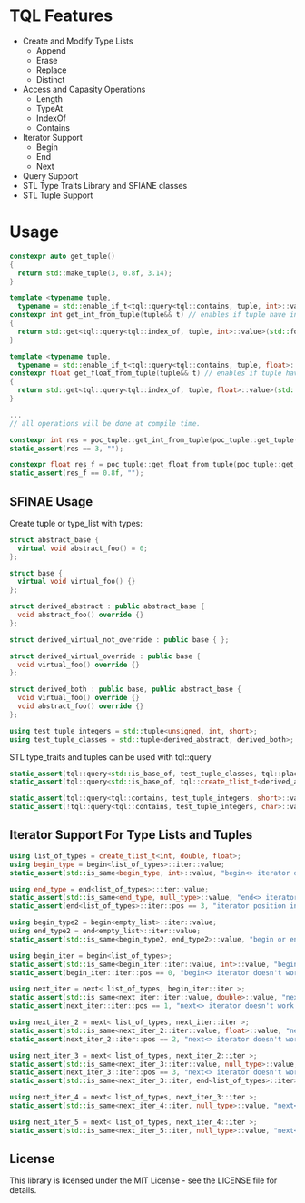 # TQL Features
<!-- TQL ile derleyici zamanında çalışacak tip listeleri yaratabilir, listeye eleman ekleyebilir, çıkarabilir ve bir çok işlemi gerçekleştirebilirsiniz. --> 
<!-- TQL query desteği sayesinde gelişmiş SFINAE yazabilir veya derleme zamanında tuple işlemlerini gerçekleştirebilirsiniz. -->

* Create and Modify Type Lists
  * Append
  * Erase
  * Replace
  * Distinct
* Access and Capasity Operations
  * Length
  * TypeAt
  * IndexOf
  * Contains
* Iterator Support 
  * Begin
  * End
  * Next
* Query Support
* STL Type Traits Library and SFIANE classes
* STL Tuple Support

# Usage
```cpp
constexpr auto get_tuple()
{
  return std::make_tuple(3, 0.8f, 3.14);  
}

template <typename tuple, 
  typename = std::enable_if_t<tql::query<tql::contains, tuple, int>::value> >
constexpr int get_int_from_tuple(tuple&& t) // enables if tuple have int type
{
  return std::get<tql::query<tql::index_of, tuple, int>::value>(std::forward<tuple>(t));
}

template <typename tuple, 
  typename = std::enable_if_t<tql::query<tql::contains, tuple, float>::value> >
constexpr float get_float_from_tuple(tuple&& t) // enables if tuple have float type
{
  return std::get<tql::query<tql::index_of, tuple, float>::value>(std::forward<tuple>(t));
}

...
// all operations will be done at compile time.

constexpr int res = poc_tuple::get_int_from_tuple(poc_tuple::get_tuple());
static_assert(res == 3, "");

constexpr float res_f = poc_tuple::get_float_from_tuple(poc_tuple::get_tuple());
static_assert(res_f == 0.8f, "");
```

## SFINAE Usage

Create tuple or type_list with types:

```cpp
struct abstract_base {
  virtual void abstract_foo() = 0;
};

struct base {
  virtual void virtual_foo() {}
};

struct derived_abstract : public abstract_base {
  void abstract_foo() override {}
};

struct derived_virtual_not_override : public base { };

struct derived_virtual_override : public base {
  void virtual_foo() override {}
};

struct derived_both : public base, public abstract_base {
  void virtual_foo() override {}
  void abstract_foo() override {}
};

using test_tuple_integers = std::tuple<unsigned, int, short>;
using test_tuple_classes = std::tuple<derived_abstract, derived_both>;

```

STL type_traits and tuples can be used with tql::query

```cpp 
static_assert(tql::query<std::is_base_of, test_tuple_classes, tql::place_holder<abstract_base, null_type>>::value, "");
static_assert(tql::query<std::is_base_of, tql::create_tlist_t<derived_abstract, derived_both>, tql::place_holder<abstract_base>>::value, "");

static_assert(tql::query<tql::contains, test_tuple_integers, short>::value, "");
static_assert(!tql::query<tql::contains, test_tuple_integers, char>::value, "");
```

## Iterator Support For Type Lists and Tuples

```cpp
using list_of_types = create_tlist_t<int, double, float>;
using begin_type = begin<list_of_types>::iter::value;
static_assert(std::is_same<begin_type, int>::value, "begin<> iterator doesn't work!");

using end_type = end<list_of_types>::iter::value;
static_assert(std::is_same<end_type, null_type>::value, "end<> iterator doesn't work!");
static_assert(end<list_of_types>::iter::pos == 3, "iterator position indicator doesn't work!");

using begin_type2 = begin<empty_list>::iter::value;
using end_type2 = end<empty_list>::iter::value;
static_assert(std::is_same<begin_type2, end_type2>::value, "begin or end<null_type> iterator doesn't work!");

using begin_iter = begin<list_of_types>;
static_assert(std::is_same<begin_iter::iter::value, int>::value, "begin<> iterator doesn't work!");
static_assert(begin_iter::iter::pos == 0, "begin<> iterator doesn't work!");

using next_iter = next< list_of_types, begin_iter::iter >;
static_assert(std::is_same<next_iter::iter::value, double>::value, "next<> iterator doesn't work!");
static_assert(next_iter::iter::pos == 1, "next<> iterator doesn't work!");

using next_iter_2 = next< list_of_types, next_iter::iter >;
static_assert(std::is_same<next_iter_2::iter::value, float>::value, "next<> iterator doesn't work!");
static_assert(next_iter_2::iter::pos == 2, "next<> iterator doesn't work!");

using next_iter_3 = next< list_of_types, next_iter_2::iter >;
static_assert(std::is_same<next_iter_3::iter::value, null_type>::value, "next<> iterator doesn't work!");
static_assert(next_iter_3::iter::pos == 3, "next<> iterator doesn't work well!");
static_assert(std::is_same<next_iter_3::iter, end<list_of_types>::iter>::value, "next<> iterator doesn't work!");

using next_iter_4 = next< list_of_types, next_iter_3::iter >;
static_assert(std::is_same<next_iter_4::iter, null_type>::value, "next<> iterator doesn't work!");

using next_iter_5 = next< list_of_types, next_iter_4::iter >;
static_assert(std::is_same<next_iter_5::iter, null_type>::value, "next<> iterator doesn't work!");
```


## License

This library is licensed under the MIT License - see the LICENSE file for details.
